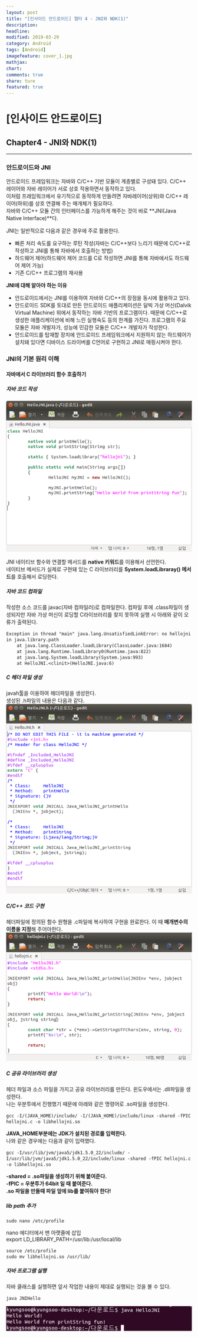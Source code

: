 ```yaml
---
layout: post
title: "[인사이드 안드로이드] 챕터 4 - JNI와 NDK(1)"
description:
headline:
modified: 2019-03-29
category: Android
tags: [Android]
imagefeature: cover_1.jpg
mathjax:
chart:
comments: true
share: ture
featured: true
---
```


# [인사이드 안드로이드]


## Chapter4 - JNI와 NDK(1)


---------------------------------------


### 안드로이드와 JNI  

안드로이드 프레임워크는 자바와 C/C++ 기반 모듈이 계층별로 구성돼 있다. C/C++ 레이어와 자바 레이어가 서로 상호 작용하면서 동작하고 있다.  
이처럼 프레임워크에서 유기적으로 동작하게 만들려면 자바레이어(상위)와 C/C++ 레이어(하위)를 상호 연결해 주는 매개체가 필요하다.  
자바와 C/C++ 모듈 간의 인터페이스를 가능하게 해주는 것이 바로 **JNI(Java Native Interface)**다.  

JNI는 일반적으로 다음과 같은 경우에 주로 활용한다.  
* 빠른 처리 속도를 요구하는 루틴 작성(자바는 C/C++보다 느리기 때문에 C/C++로 작성하고 JNI를 통해 자바에서 호출하는 방법)  
* 하드웨어 제어(하드웨어 제어 코드를 C로 작성하면 JNI를 통해 자바에서도 하드웨어 제어 가능)  
* 기존 C/C++ 프로그램의 재사용  


**JNI에 대해 알아야 하는 이유**  
* 안드로이드에서는 JNI를 이용하여 자바와 C/C++의 장점을 동시에 활용하고 있다.  
* 안드로이드 SDK를 토대로 만든 안드로이드 애플리케이션은 달빅 가상 머신(Dalvik Virtual Machine) 위에서 동작하는 자바 기반의 프로그램이다. 때문에 C/C++로 생성한 애플리케이션에 비해 느린 실행속도 등의 한계를 가진다. 프로그램의 주요 모듈은 자바 개발자가, 성능에 민감한 모듈은 C/C++ 개발자가 작성한다.  
* 안드로이드를 탑재할 장치에 안드로이드 프레임워크에서 지원하지 않는 하드웨어가 설치돼 있다면 디바이스 드라이버를 C언어로 구현하고 JNI로 매핑시켜야 한다.  

### JNI의 기본 원리 이해  


#### 자바에서 C 라이브러리 함수 호출하기  


##### 자바 코드 작성  
![jni1](/images/post/jni1.png "jni1")  

JNI 네이티브 함수와 연결할 메서드를 **native 키워드**를 이용해서 선언한다.  
네이티브 메서드가 실제로 구현돼 있는 C 라이브러리를 **System.loadLibraray() 메서드**를 호출해서 로딩한다.  


##### 자바 코드 컴파일  
작성한 소스 코드를 javac(자바 컴파일러)로 컴파일한다. 컴파일 후에 .class파일이 생성되지만 자바 가상 머신이 로딩할 C라이브러리를 찾지 못하여 실행 시 아래와 같이 오류가 출력된다.  

```
Exception in thread "main" java.lang.UnsatisfiedLinkError: no hellojni in java.library.path
    at java.lang.ClassLoader.loadLibrary(ClassLoader.java:1684)
    at java.lang.Runtime.loadLibrary0(Runtime.java:822)
    at java.lang.System.loadLibrary(System.java:993)
    at HelloJNI.<clinit>(HelloJNI.java:6)
```


##### C 헤더 파일 생성  
javah툴을 이용하여 헤더파일을 생성한다.  
생성된 .h파일의 내용은 다음과 같다.  
![jni2](/images/post/jni2.png "jni2")  


##### C/C++ 코드 구현  
헤더파일에 정의된 함수 원형을 .c파일에 복사하여 구현을 완료한다. 이 때 **매개변수의 이름을 지정**해 주어야한다.  
![jni3](/images/post/jni3.png "jni3")  


##### C 공유 라이브러리 생성  
헤더 파일과 소스 파일을 가지고 공유 라이브러리를 만든다. 윈도우에서는 .dll파일을 생성한다.  
나는 우분투에서 진행했기 때문에 아래와 같은 명령어로 .so파일을 생성한다.  

```
gcc -I/(JAVA_HOME)/include/ -I/(JAVA_HOME)/include/linux -shared -fPIC hellojni.c -o libhellojni.so
```

**JAVA_HOME부분에는 JDK가 설치된 경로를 입력한다.**  
나와 같은 경우에는 다음과 같이 입력했다.  
```
gcc -I/usr/lib/jvm/java5/jdk1.5.0_22/include/ -I/usr/lib/jvm/java5/jdk1.5.0_22/include/linux -shared -fPIC hellojni.c -o libhellojni.so
```

**-shared = .so파일을 생성하기 위해 붙여준다.**  
**-fPIC = 우분투가 64bit 일 때 붙여준다.**  
**.so 파일을 만들때 파일 앞에 lib를 붙여줘야 한다!**  


##### lib path 추가  

```
sudo nano /etc/profile
```

nano 에디터에서 맨 아랫줄에 삽입  
export LD_LIBRARY_PATH=/usr/lib:/usr/local/lib  

```
source /etc/profile
sudo mv libhellojni.so /usr/lib/
```


##### 자바 프로그램 실행  

자바 클래스를 실행하면 앞서 작업한 내용이 제대로 실행되는 것을 볼 수 있다.  
```
java JNIHello
```

![jni4](/images/post/jni4.png "jni4")  
